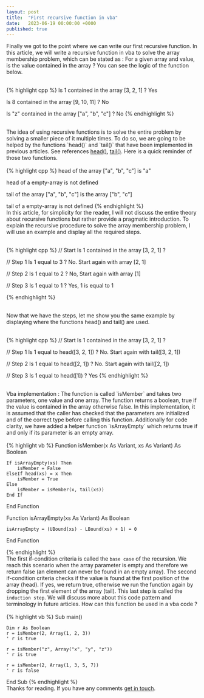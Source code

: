 ```yaml
---
layout: post
title:  "First recursive function in vba"
date:   2023-06-19 00:00:00 +0000
published: true
---
```

Finally we got to the point where we can write our first recursive function. In this article, we will write a recursive function in vba to solve the array membership problem, which can be stated as : For a given array and value, is the value contained in the array ? You can see the logic of the function below.
<br/><br/>

{% highlight cpp %}
Is 1 contained in the array [3, 2, 1] ? Yes

Is 8 contained in the array [9, 10, 11] ? No

Is "z" contained in the array ["a", "b", "c"] ? No
{% endhighlight %}

<br/>
 The idea of using recursive functions is to solve the entire problem by solving a smaller piece of it multiple times. To do so, we are going to be helped by the functions `head()` and `tail()` that have been implemented in previous articles. See references <a href="/2023/05/29/function-head-over-a-vba-array.html">head()</a>,&nbsp;<a href="/2023/06/05/function-tail-over-a-vba-array.html">tail()</a>. Here is a quick reminder of those two functions.
<br/><br/>
{% highlight cpp %}
head of the array ["a", "b", "c"] is "a"

head of a empty-array is not defined

tail of the array ["a", "b", "c"] is the array ["b", "c"]

tail of a empty-array is not defined
{% endhighlight %}
<br/>
In this article, for simplicity for the reader, I will not discuss the entire theory about recursive functions but rather provide a pragmatic introduction. To explain the recursive procedure to solve the array membership problem, I will use an example and display all the required steps.
<br/><br/>

{% highlight cpp %}
// Start
Is 1 contained in the array [3, 2, 1] ?

// Step 1
Is 1 equal to 3 ? No. Start again with array [2, 1]

// Step 2
Is 1 equal to 2 ? No, Start again with array [1]

// Step 3
Is 1 equal to 1 ? Yes, 1 is equal to 1

{% endhighlight %}

<br/>
Now that we have the steps, let me show you the same example by displaying where the functions head() and tail() are used.
<br/><br/>

{% highlight cpp %}
// Start
Is 1 contained in the array [3, 2, 1] ?

// Step 1
Is 1 equal to head([3, 2, 1]) ? No. Start again with tail([3, 2, 1])

// Step 2
Is 1 equal to head([2, 1]) ? No. Start again with tail([2, 1])

// Step 3
Is 1 equal to head([1]) ? Yes
{% endhighlight %}

<br/>
Vba implementation : The function is called `isMember` and takes two parameters, one value and one array. The function returns a boolean, true if the value is contained in the array otherwise false. In this implementation, it is assumed that the caller has checked that the parameters are initialized and of the correct type before calling this function. Additionally for code clarity, we have added a helper function `isArrayEmpty` which returns true if and only if its parameter is an empty array.
<br/><br/>
{% highlight vb %}
Function isMember(x As Variant, xs As Variant) As Boolean

    If isArrayEmpty(xs) Then
        isMember = False
    ElseIf head(xs) = x Then
        isMember = True
    Else
        isMember = isMember(x, tail(xs))
    End If

End Function

Function isArrayEmpty(xs As Variant) As Boolean

    isArrayEmpty = (UBound(xs) - LBound(xs) + 1) = 0

End Function

{% endhighlight %}
<br/>
The first if-condition criteria is called the `base case` of the recursion. We reach this scenario when the array parameter is empty and therefore we return false (an element can never be found in an empty array). The second if-condition criteria checks if the value is found at the first position of the array (head). If yes, we return true, otherwise we run the function again by dropping the first element of the array (tail). This last step is called the `induction step`. We will discuss more about this code pattern and terminology in future articles. How can this function be used in a vba code ?
<br/><br/>
{% highlight vb %}
Sub main()

    Dim r As Boolean
    r = isMember(2, Array(1, 2, 3))
    ' r is true

    r = isMember("z", Array("x", "y", "z"))
    ' r is true

    r = isMember(2, Array(1, 3, 5, 7))
    ' r is false

End Sub
{% endhighlight %}
<br/>
Thanks for reading. If you have any comments <a href="mailto:hello@assadnavi.ch">get in touch</a>.
